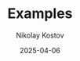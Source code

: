 ---
layout: post
title: Examples
date: 2025-04-06
permalink: /posts/:title/
tags: examples
categories: ["Examples"]
author: Nikolay Kostov
---